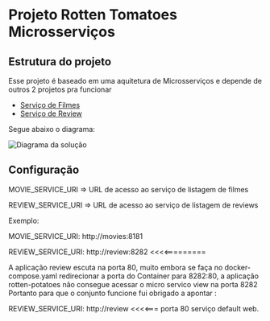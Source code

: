 # Projeto Rotten Tomatoes Microsserviços

## Estrutura do projeto
Esse projeto é baseado em uma aquitetura de Microsserviços e depende de outros 2 projetos pra funcionar

- [Serviço de Filmes](https://github.com/kubedev/movie)
- [Serviço de Review](https://github.com/kubedev/review)

Segue abaixo o diagrama:

![Diagrama da solução](./img/diagrama.png)

## Configuração

MOVIE_SERVICE_URI => URL de acesso ao serviço de listagem de filmes

REVIEW_SERVICE_URI => URL de acesso ao serviço de listagem de reviews

Exemplo:

MOVIE_SERVICE_URI: http://movies:8181

REVIEW_SERVICE_URI: http://review:8282 <<<<=========


A aplicação review escuta na porta 80, muito embora se faça no docker-compose.yaml redirecionar a porta do 
Container para 8282:80, a aplicação rotten-potatoes não consegue acessar o micro servico view na porta 8282
Portanto para que o conjunto funcione fui obrigado a apontar :

REVIEW_SERVICE_URI: http://review <<<<=== porta 80 serviço default web.


